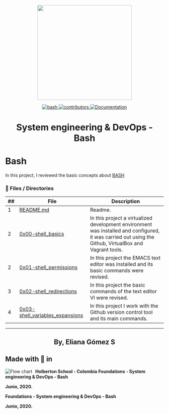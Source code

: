 <p align="center">
  <img src="https://www.holbertonschool.com/holberton-logo.png" width="300"/>
 <p align="center">
    <a href="https://github.com/ellerbrock/open-source-badges/">
        <img alt="bash" src="https://badges.frapsoft.com/bash/v1/bash.png?v=103" target="_blank" />
    </a>
    <a href="https://github.com/ElianaGomez2020/holberton-system_engineering-devops/graphs/contributors">
        <img alt="contributors" src="https://img.shields.io/github/contributors/ElianaGomez2020/holberton-system_engineering-devops" target="_blank" />
    </a>
    <a href="https://github.com/ElianaGomez2020/holberton-system_engineering-devops" target="_blank">
      <img alt="Documentation" src="https://img.shields.io/badge/documentation-yes-brightgreen.svg" />
    </a>
 </p>
 <h1 align="center">System engineering & DevOps - Bash</h1>
</p>


# Bash

In this project, I reviewed the basic concepts about [BASH](https://www.gnu.org/software/bash/)

### :file_folder: Files / Directories

##|File|Description
---|---|---
1|[README.md](./README.md)|Readme.
2|[0x00-shell_basics](./0x00-shell_basics)|In this project a virtualized development environment was installed and configured, it was carried out using the Github, VirtualBox and Vagrant tools.
2|[0x01-shell_permissions](./0x01-shell_permissions)|In this project the EMACS text editor was installed and its basic commands were revised.
3|[0x02-shell_redirections](./0x02-shell_redirections)|In this project the basic commands of the text editor VI were revised.
4|[0x03-shell_variables_expansions](./0x03-shell_variables_expansions)|In this project I work with the Github version control tool and its main commands.

---

<p align="center">
    <h2 align="center">By, Eliana Gómez S</h2>
</p>

## Made with 🖤 in
<img src="https://www.holbertonschool.com/holberton-logo.png"
     alt="Flow chart"
     style="float: left; margin-right: 10px;">

__Holberton School - Colombia__
__Foundations - System engineering & DevOps - Bash__

__Junio, 2020.__

__Foundations - System engineering & DevOps - Bash__

__Junio, 2020.__
